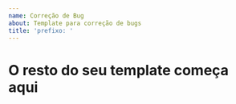 ```yaml
---
name: Correção de Bug
about: Template para correção de bugs
title: 'prefixo: '
---
```


# O resto do seu template começa aqui